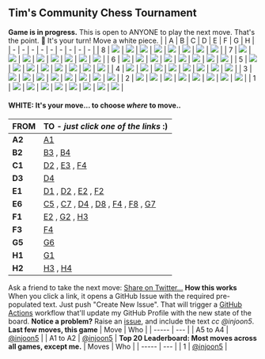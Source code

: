 ## Tim's Community Chess Tournament
**Game is in progress.** This is open to ANYONE to play the next move. That's the point. :wave:  It's your turn! Move a white piece.
|   | A | B | C | D | E | F | G | H |
| - | - | - | - | - | - | - | - | - |
| 8 | ![](https://raw.githubusercontent.com/injoon5/chessreadme/master/chess_images/blank.png) | ![](https://raw.githubusercontent.com/injoon5/chessreadme/master/chess_images/blank.png) | ![](https://raw.githubusercontent.com/injoon5/chessreadme/master/chess_images/blank.png) | ![](https://raw.githubusercontent.com/injoon5/chessreadme/master/chess_images/blank.png) | ![](https://raw.githubusercontent.com/injoon5/chessreadme/master/chess_images/n.png) | ![](https://raw.githubusercontent.com/injoon5/chessreadme/master/chess_images/blank.png) | ![](https://raw.githubusercontent.com/injoon5/chessreadme/master/chess_images/k.png) | ![](https://raw.githubusercontent.com/injoon5/chessreadme/master/chess_images/r.png) |
| 7 | ![](https://raw.githubusercontent.com/injoon5/chessreadme/master/chess_images/blank.png) | ![](https://raw.githubusercontent.com/injoon5/chessreadme/master/chess_images/p.png) | ![](https://raw.githubusercontent.com/injoon5/chessreadme/master/chess_images/blank.png) | ![](https://raw.githubusercontent.com/injoon5/chessreadme/master/chess_images/blank.png) | ![](https://raw.githubusercontent.com/injoon5/chessreadme/master/chess_images/blank.png) | ![](https://raw.githubusercontent.com/injoon5/chessreadme/master/chess_images/blank.png) | ![](https://raw.githubusercontent.com/injoon5/chessreadme/master/chess_images/p.png) | ![](https://raw.githubusercontent.com/injoon5/chessreadme/master/chess_images/p.png) |
| 6 | ![](https://raw.githubusercontent.com/injoon5/chessreadme/master/chess_images/blank.png) | ![](https://raw.githubusercontent.com/injoon5/chessreadme/master/chess_images/blank.png) | ![](https://raw.githubusercontent.com/injoon5/chessreadme/master/chess_images/n.png) | ![](https://raw.githubusercontent.com/injoon5/chessreadme/master/chess_images/blank.png) | ![](https://raw.githubusercontent.com/injoon5/chessreadme/master/chess_images/N.png) | ![](https://raw.githubusercontent.com/injoon5/chessreadme/master/chess_images/blank.png) | ![](https://raw.githubusercontent.com/injoon5/chessreadme/master/chess_images/blank.png) | ![](https://raw.githubusercontent.com/injoon5/chessreadme/master/chess_images/blank.png) |
| 5 | ![](https://raw.githubusercontent.com/injoon5/chessreadme/master/chess_images/blank.png) | ![](https://raw.githubusercontent.com/injoon5/chessreadme/master/chess_images/blank.png) | ![](https://raw.githubusercontent.com/injoon5/chessreadme/master/chess_images/blank.png) | ![](https://raw.githubusercontent.com/injoon5/chessreadme/master/chess_images/blank.png) | ![](https://raw.githubusercontent.com/injoon5/chessreadme/master/chess_images/blank.png) | ![](https://raw.githubusercontent.com/injoon5/chessreadme/master/chess_images/blank.png) | ![](https://raw.githubusercontent.com/injoon5/chessreadme/master/chess_images/P.png) | ![](https://raw.githubusercontent.com/injoon5/chessreadme/master/chess_images/blank.png) |
| 4 | ![](https://raw.githubusercontent.com/injoon5/chessreadme/master/chess_images/p.png) | ![](https://raw.githubusercontent.com/injoon5/chessreadme/master/chess_images/blank.png) | ![](https://raw.githubusercontent.com/injoon5/chessreadme/master/chess_images/blank.png) | ![](https://raw.githubusercontent.com/injoon5/chessreadme/master/chess_images/blank.png) | ![](https://raw.githubusercontent.com/injoon5/chessreadme/master/chess_images/blank.png) | ![](https://raw.githubusercontent.com/injoon5/chessreadme/master/chess_images/blank.png) | ![](https://raw.githubusercontent.com/injoon5/chessreadme/master/chess_images/blank.png) | ![](https://raw.githubusercontent.com/injoon5/chessreadme/master/chess_images/blank.png) |
| 3 | ![](https://raw.githubusercontent.com/injoon5/chessreadme/master/chess_images/P.png) | ![](https://raw.githubusercontent.com/injoon5/chessreadme/master/chess_images/blank.png) | ![](https://raw.githubusercontent.com/injoon5/chessreadme/master/chess_images/blank.png) | ![](https://raw.githubusercontent.com/injoon5/chessreadme/master/chess_images/P.png) | ![](https://raw.githubusercontent.com/injoon5/chessreadme/master/chess_images/blank.png) | ![](https://raw.githubusercontent.com/injoon5/chessreadme/master/chess_images/P.png) | ![](https://raw.githubusercontent.com/injoon5/chessreadme/master/chess_images/blank.png) | ![](https://raw.githubusercontent.com/injoon5/chessreadme/master/chess_images/blank.png) |
| 2 | ![](https://raw.githubusercontent.com/injoon5/chessreadme/master/chess_images/R.png) | ![](https://raw.githubusercontent.com/injoon5/chessreadme/master/chess_images/P.png) | ![](https://raw.githubusercontent.com/injoon5/chessreadme/master/chess_images/blank.png) | ![](https://raw.githubusercontent.com/injoon5/chessreadme/master/chess_images/blank.png) | ![](https://raw.githubusercontent.com/injoon5/chessreadme/master/chess_images/blank.png) | ![](https://raw.githubusercontent.com/injoon5/chessreadme/master/chess_images/blank.png) | ![](https://raw.githubusercontent.com/injoon5/chessreadme/master/chess_images/blank.png) | ![](https://raw.githubusercontent.com/injoon5/chessreadme/master/chess_images/P.png) |
| 1 | ![](https://raw.githubusercontent.com/injoon5/chessreadme/master/chess_images/blank.png) | ![](https://raw.githubusercontent.com/injoon5/chessreadme/master/chess_images/blank.png) | ![](https://raw.githubusercontent.com/injoon5/chessreadme/master/chess_images/B.png) | ![](https://raw.githubusercontent.com/injoon5/chessreadme/master/chess_images/blank.png) | ![](https://raw.githubusercontent.com/injoon5/chessreadme/master/chess_images/K.png) | ![](https://raw.githubusercontent.com/injoon5/chessreadme/master/chess_images/B.png) | ![](https://raw.githubusercontent.com/injoon5/chessreadme/master/chess_images/blank.png) | ![](https://raw.githubusercontent.com/injoon5/chessreadme/master/chess_images/R.png) |
#### **WHITE:** It's your move... to choose _where_ to move..
| FROM | TO - _just click one of the links_ :) |
| ---- | -- |
| **A2** | [A1](https://github.com/injoon5/timburgan/issues/new?title=chess%7Cmove%7Ca2a1%7C361836&body=Just+push+%27Submit+new+issue%27.+You+don%27t+need+to+do+anything+else.) |
| **B2** | [B3](https://github.com/injoon5/timburgan/issues/new?title=chess%7Cmove%7Cb2b3%7C361836&body=Just+push+%27Submit+new+issue%27.+You+don%27t+need+to+do+anything+else.) , [B4](https://github.com/injoon5/timburgan/issues/new?title=chess%7Cmove%7Cb2b4%7C361836&body=Just+push+%27Submit+new+issue%27.+You+don%27t+need+to+do+anything+else.) |
| **C1** | [D2](https://github.com/injoon5/timburgan/issues/new?title=chess%7Cmove%7Cc1d2%7C361836&body=Just+push+%27Submit+new+issue%27.+You+don%27t+need+to+do+anything+else.) , [E3](https://github.com/injoon5/timburgan/issues/new?title=chess%7Cmove%7Cc1e3%7C361836&body=Just+push+%27Submit+new+issue%27.+You+don%27t+need+to+do+anything+else.) , [F4](https://github.com/injoon5/timburgan/issues/new?title=chess%7Cmove%7Cc1f4%7C361836&body=Just+push+%27Submit+new+issue%27.+You+don%27t+need+to+do+anything+else.) |
| **D3** | [D4](https://github.com/injoon5/timburgan/issues/new?title=chess%7Cmove%7Cd3d4%7C361836&body=Just+push+%27Submit+new+issue%27.+You+don%27t+need+to+do+anything+else.) |
| **E1** | [D1](https://github.com/injoon5/timburgan/issues/new?title=chess%7Cmove%7Ce1d1%7C361836&body=Just+push+%27Submit+new+issue%27.+You+don%27t+need+to+do+anything+else.) , [D2](https://github.com/injoon5/timburgan/issues/new?title=chess%7Cmove%7Ce1d2%7C361836&body=Just+push+%27Submit+new+issue%27.+You+don%27t+need+to+do+anything+else.) , [E2](https://github.com/injoon5/timburgan/issues/new?title=chess%7Cmove%7Ce1e2%7C361836&body=Just+push+%27Submit+new+issue%27.+You+don%27t+need+to+do+anything+else.) , [F2](https://github.com/injoon5/timburgan/issues/new?title=chess%7Cmove%7Ce1f2%7C361836&body=Just+push+%27Submit+new+issue%27.+You+don%27t+need+to+do+anything+else.) |
| **E6** | [C5](https://github.com/injoon5/timburgan/issues/new?title=chess%7Cmove%7Ce6c5%7C361836&body=Just+push+%27Submit+new+issue%27.+You+don%27t+need+to+do+anything+else.) , [C7](https://github.com/injoon5/timburgan/issues/new?title=chess%7Cmove%7Ce6c7%7C361836&body=Just+push+%27Submit+new+issue%27.+You+don%27t+need+to+do+anything+else.) , [D4](https://github.com/injoon5/timburgan/issues/new?title=chess%7Cmove%7Ce6d4%7C361836&body=Just+push+%27Submit+new+issue%27.+You+don%27t+need+to+do+anything+else.) , [D8](https://github.com/injoon5/timburgan/issues/new?title=chess%7Cmove%7Ce6d8%7C361836&body=Just+push+%27Submit+new+issue%27.+You+don%27t+need+to+do+anything+else.) , [F4](https://github.com/injoon5/timburgan/issues/new?title=chess%7Cmove%7Ce6f4%7C361836&body=Just+push+%27Submit+new+issue%27.+You+don%27t+need+to+do+anything+else.) , [F8](https://github.com/injoon5/timburgan/issues/new?title=chess%7Cmove%7Ce6f8%7C361836&body=Just+push+%27Submit+new+issue%27.+You+don%27t+need+to+do+anything+else.) , [G7](https://github.com/injoon5/timburgan/issues/new?title=chess%7Cmove%7Ce6g7%7C361836&body=Just+push+%27Submit+new+issue%27.+You+don%27t+need+to+do+anything+else.) |
| **F1** | [E2](https://github.com/injoon5/timburgan/issues/new?title=chess%7Cmove%7Cf1e2%7C361836&body=Just+push+%27Submit+new+issue%27.+You+don%27t+need+to+do+anything+else.) , [G2](https://github.com/injoon5/timburgan/issues/new?title=chess%7Cmove%7Cf1g2%7C361836&body=Just+push+%27Submit+new+issue%27.+You+don%27t+need+to+do+anything+else.) , [H3](https://github.com/injoon5/timburgan/issues/new?title=chess%7Cmove%7Cf1h3%7C361836&body=Just+push+%27Submit+new+issue%27.+You+don%27t+need+to+do+anything+else.) |
| **F3** | [F4](https://github.com/injoon5/timburgan/issues/new?title=chess%7Cmove%7Cf3f4%7C361836&body=Just+push+%27Submit+new+issue%27.+You+don%27t+need+to+do+anything+else.) |
| **G5** | [G6](https://github.com/injoon5/timburgan/issues/new?title=chess%7Cmove%7Cg5g6%7C361836&body=Just+push+%27Submit+new+issue%27.+You+don%27t+need+to+do+anything+else.) |
| **H1** | [G1](https://github.com/injoon5/timburgan/issues/new?title=chess%7Cmove%7Ch1g1%7C361836&body=Just+push+%27Submit+new+issue%27.+You+don%27t+need+to+do+anything+else.) |
| **H2** | [H3](https://github.com/injoon5/timburgan/issues/new?title=chess%7Cmove%7Ch2h3%7C361836&body=Just+push+%27Submit+new+issue%27.+You+don%27t+need+to+do+anything+else.) , [H4](https://github.com/injoon5/timburgan/issues/new?title=chess%7Cmove%7Ch2h4%7C361836&body=Just+push+%27Submit+new+issue%27.+You+don%27t+need+to+do+anything+else.) |
Ask a friend to take the next move: [Share on Twitter...](https://twitter.com/share?text=I'm+playing+chess+on+a+GitHub+Profile+Readme!+Can+you+please+take+the+next+move+at+https://github.com/timburgan)
**How this works**
When you click a link, it opens a GitHub Issue with the required pre-populated text. Just push "Create New Issue". That will trigger a [GitHub Actions](https://github.blog/2020-07-03-github-action-hero-casey-lee/#getting-started-with-github-actions) workflow that'll update my GitHub Profile  with the new state of the board.
**Notice a problem?**
Raise an [issue](https://github.com/injoon5/chessreadme/issues), and include the text _cc @injoon5_.
**Last few moves, this game**
| Move  | Who |
| ----- | --- |
| A5 to A4 | [@injoon5](https://github.com/injoon5) |
| A1 to A2 | [@injoon5](https://github.com/injoon5) |
**Top 20 Leaderboard: Most moves across all games, except me.**
| Moves | Who |
| ----- | --- |
| 1 | [@injoon5](https://github.com/injoon5) |
